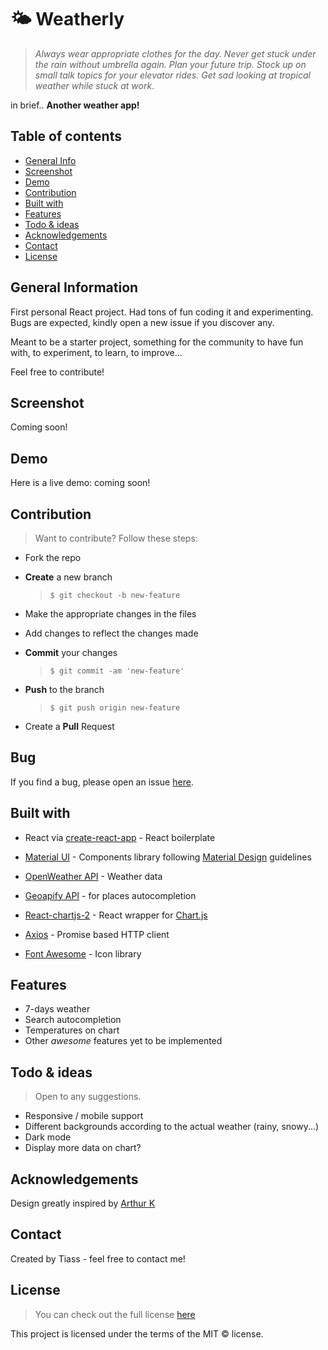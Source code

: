 # 🌤 Weatherly

> _Always wear appropriate clothes for the day. Never get stuck under the rain without umbrella again. Plan your future trip. Stock up on small talk topics for your elevator rides. Get sad looking at tropical weather while stuck at work_.

in brief.. **Another weather app!**

## Table of contents

- [General Info](#general-info)
- [Screenshot](#screenshot)
- [Demo](#demo)
- [Contribution](#contribution)
- [Built with](#built-with)
- [Features](#features)
- [Todo & ideas](#todo-&-ideas)
- [Acknowledgements](#acknowledgements)
- [Contact](#contact)
- [License](#license)

## General Information

First personal React project. Had tons of fun coding it and experimenting. Bugs are expected, kindly open a new issue if you discover any.

Meant to be a starter project, something for the community to have fun with, to experiment, to learn, to improve...

Feel free to contribute!

## Screenshot

Coming soon!

## Demo

Here is a live demo: coming soon!

## Contribution

> Want to contribute? Follow these steps:

- Fork the repo
- **Create** a new branch

  > `$ git checkout -b new-feature`

- Make the appropriate changes in the files
- Add changes to reflect the changes made
- **Commit** your changes

  > `$ git commit -am 'new-feature'`

- **Push** to the branch

  > `$ git push origin new-feature`

- Create a **Pull** Request

## Bug

If you find a bug, please open an issue [here].

[here]: https://github.com/Tiasstiass/weatherly/issues/new

## Built with

- React via [create-react-app] - React boilerplate

[create-react-app]: https://create-react-app.dev/

- [Material UI] - Components library following [Material Design] guidelines

[material ui]: https://material-ui.com/
[material design]: https://material.io/design

- [OpenWeather API] - Weather data

[openweather api]: https://openweathermap.org/api

- [Geoapify API] - for places autocompletion

[geoapify api]: https://www.geoapify.com/

- [React-chartjs-2] - React wrapper for [Chart.js]

[react-chartjs-2]: https://www.npmjs.com/package/react-chartjs-2
[chart.js]: https://www.chartjs.org/docs/latest/

- [Axios] - Promise based HTTP client

[axios]: https://github.com/axios/axios

- [Font Awesome] - Icon library

[font awesome]: https://fontawesome.com/

## Features

- 7-days weather
- Search autocompletion
- Temperatures on chart
- Other _awesome_ features yet to be implemented

## Todo & ideas

> Open to any suggestions.

- Responsive / mobile support
- Different backgrounds according to the actual weather (rainy, snowy...)
- Dark mode
- Display more data on chart?

## Acknowledgements

Design greatly inspired by [Arthur K]

[arthur k]: https://dribbble.com/thearthurk

## Contact

Created by Tiass - feel free to contact me!

## License

> You can check out the full license [here]

[here]: /LICENSE

This project is licensed under the terms of the MIT © license.
